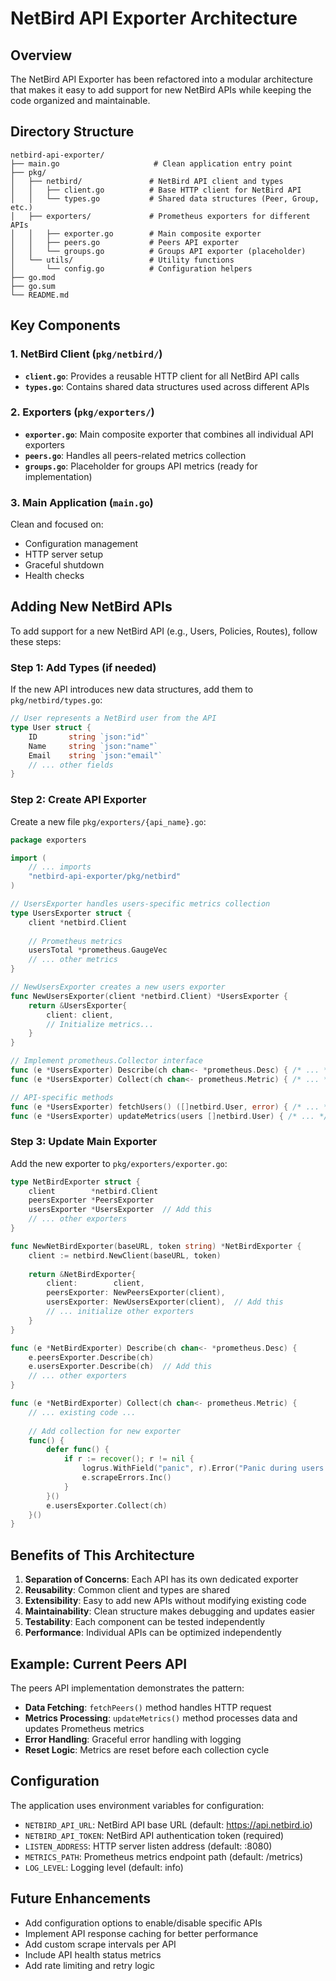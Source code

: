 # NetBird API Exporter Architecture

## Overview

The NetBird API Exporter has been refactored into a modular architecture that makes it easy to add support for new NetBird APIs while keeping the code organized and maintainable.

## Directory Structure

```
netbird-api-exporter/
├── main.go                     # Clean application entry point
├── pkg/
│   ├── netbird/               # NetBird API client and types
│   │   ├── client.go          # Base HTTP client for NetBird API
│   │   └── types.go           # Shared data structures (Peer, Group, etc.)
│   ├── exporters/             # Prometheus exporters for different APIs
│   │   ├── exporter.go        # Main composite exporter
│   │   ├── peers.go           # Peers API exporter
│   │   └── groups.go          # Groups API exporter (placeholder)
│   └── utils/                 # Utility functions
│       └── config.go          # Configuration helpers
├── go.mod
├── go.sum
└── README.md
```

## Key Components

### 1. NetBird Client (`pkg/netbird/`)

- **`client.go`**: Provides a reusable HTTP client for all NetBird API calls
- **`types.go`**: Contains shared data structures used across different APIs

### 2. Exporters (`pkg/exporters/`)

- **`exporter.go`**: Main composite exporter that combines all individual API exporters
- **`peers.go`**: Handles all peers-related metrics collection
- **`groups.go`**: Placeholder for groups API metrics (ready for implementation)

### 3. Main Application (`main.go`)

Clean and focused on:
- Configuration management
- HTTP server setup
- Graceful shutdown
- Health checks

## Adding New NetBird APIs

To add support for a new NetBird API (e.g., Users, Policies, Routes), follow these steps:

### Step 1: Add Types (if needed)

If the new API introduces new data structures, add them to `pkg/netbird/types.go`:

```go
// User represents a NetBird user from the API
type User struct {
    ID       string `json:"id"`
    Name     string `json:"name"`
    Email    string `json:"email"`
    // ... other fields
}
```

### Step 2: Create API Exporter

Create a new file `pkg/exporters/{api_name}.go`:

```go
package exporters

import (
    // ... imports
    "netbird-api-exporter/pkg/netbird"
)

// UsersExporter handles users-specific metrics collection
type UsersExporter struct {
    client *netbird.Client
    
    // Prometheus metrics
    usersTotal *prometheus.GaugeVec
    // ... other metrics
}

// NewUsersExporter creates a new users exporter
func NewUsersExporter(client *netbird.Client) *UsersExporter {
    return &UsersExporter{
        client: client,
        // Initialize metrics...
    }
}

// Implement prometheus.Collector interface
func (e *UsersExporter) Describe(ch chan<- *prometheus.Desc) { /* ... */ }
func (e *UsersExporter) Collect(ch chan<- prometheus.Metric) { /* ... */ }

// API-specific methods
func (e *UsersExporter) fetchUsers() ([]netbird.User, error) { /* ... */ }
func (e *UsersExporter) updateMetrics(users []netbird.User) { /* ... */ }
```

### Step 3: Update Main Exporter

Add the new exporter to `pkg/exporters/exporter.go`:

```go
type NetBirdExporter struct {
    client        *netbird.Client
    peersExporter *PeersExporter
    usersExporter *UsersExporter  // Add this
    // ... other exporters
}

func NewNetBirdExporter(baseURL, token string) *NetBirdExporter {
    client := netbird.NewClient(baseURL, token)
    
    return &NetBirdExporter{
        client:        client,
        peersExporter: NewPeersExporter(client),
        usersExporter: NewUsersExporter(client),  // Add this
        // ... initialize other exporters
    }
}

func (e *NetBirdExporter) Describe(ch chan<- *prometheus.Desc) {
    e.peersExporter.Describe(ch)
    e.usersExporter.Describe(ch)  // Add this
    // ... other exporters
}

func (e *NetBirdExporter) Collect(ch chan<- prometheus.Metric) {
    // ... existing code ...
    
    // Add collection for new exporter
    func() {
        defer func() {
            if r := recover(); r != nil {
                logrus.WithField("panic", r).Error("Panic during users collection")
                e.scrapeErrors.Inc()
            }
        }()
        e.usersExporter.Collect(ch)
    }()
}
```

## Benefits of This Architecture

1. **Separation of Concerns**: Each API has its own dedicated exporter
2. **Reusability**: Common client and types are shared
3. **Extensibility**: Easy to add new APIs without modifying existing code
4. **Maintainability**: Clean structure makes debugging and updates easier
5. **Testability**: Each component can be tested independently
6. **Performance**: Individual APIs can be optimized independently

## Example: Current Peers API

The peers API implementation demonstrates the pattern:

- **Data Fetching**: `fetchPeers()` method handles HTTP request
- **Metrics Processing**: `updateMetrics()` method processes data and updates Prometheus metrics
- **Error Handling**: Graceful error handling with logging
- **Reset Logic**: Metrics are reset before each collection cycle

## Configuration

The application uses environment variables for configuration:

- `NETBIRD_API_URL`: NetBird API base URL (default: https://api.netbird.io)
- `NETBIRD_API_TOKEN`: NetBird API authentication token (required)
- `LISTEN_ADDRESS`: HTTP server listen address (default: :8080)
- `METRICS_PATH`: Prometheus metrics endpoint path (default: /metrics)
- `LOG_LEVEL`: Logging level (default: info)

## Future Enhancements

- Add configuration options to enable/disable specific APIs
- Implement API response caching for better performance
- Add custom scrape intervals per API
- Include API health status metrics
- Add rate limiting and retry logic 